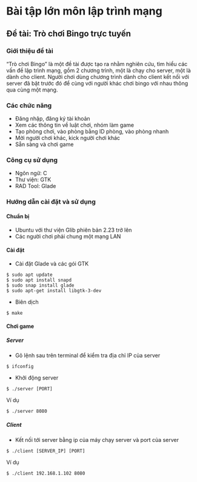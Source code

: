 # Bài tập lớn môn lập trình mạng 

## Đề tài: Trò chơi Bingo trực tuyến 

### Giới thiệu đề tài
“Trò chơi Bingo” là một đề tài được tạo ra nhằm nghiên cứu, tìm hiểu các vấn đề lập trình mạng, gồm 2 chương trình, một là chạy cho server, một là dành cho client. Người chơi dùng chương trình dành cho client kết nối với server đã bật trước đó để cùng với người khác chơi bingo với nhau thông qua cùng một mạng.

### Các chức năng
* Đăng nhập, đăng ký tài khoản
* Xem các thông tin về luật chơi, nhóm làm game
* Tạo phòng chơi, vào phòng bằng ID phòng, vào phòng nhanh
* Mời người chơi khác, kick người chơi khác 
* Sẵn sàng và chơi game

### Công cụ sử dụng
* Ngôn ngữ: C
* Thư viện: GTK
* RAD Tool: Glade

### Hướng dẫn cài đặt và sử dụng
#### Chuẩn bị
* Ubuntu với thư viện Glib phiên bản 2.23 trở lên
* Các người chơi phải chung một mạng LAN

#### Cài đặt
* Cài đặt Glade và các gói GTK
```
$ sudo apt update
$ sudo apt install snapd
$ sudo snap install glade
$ sudo apt-get install libgtk-3-dev
```

* Biên dịch 
```
$ make
```

#### Chơi game
##### Server
* Gõ lệnh sau trên terminal để kiểm tra địa chỉ IP  của  server
```
$ ifconfig
```
* Khởi động server
```
$ ./server [PORT] 
```
Ví dụ
```
$ ./server 8080
```

##### Client
* Kết nối tới server bằng ip của máy chạy server và port  của server
```
$ ./client [SERVER_IP] [PORT]
```
Ví dụ
```
$ ./client 192.168.1.102 8080
```